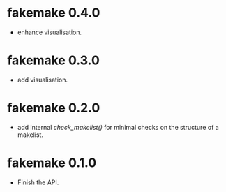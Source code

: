 # fakemake 0.4.0

* enhance visualisation.

# fakemake 0.3.0

* add visualisation.

# fakemake 0.2.0

* add internal *check\_makelist()* for minimal checks on the structure of a
  makelist.

# fakemake 0.1.0

* Finish the API.
